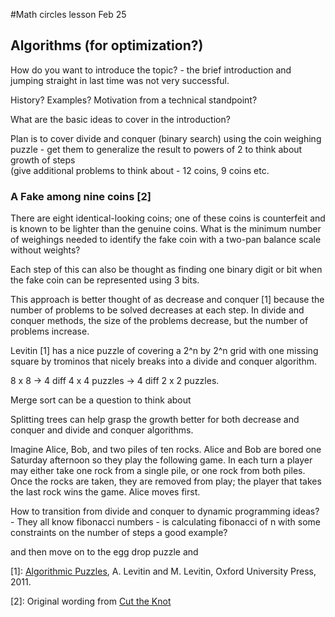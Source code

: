 #Math circles lesson Feb 25 
## Algorithms (for optimization?)

How do you want to introduce the topic? - the brief introduction and jumping straight in last time was not very successful. 


History? 
Examples? 
Motivation from a technical standpoint? 

What are the basic ideas to cover in the introduction? 


Plan is to cover divide and conquer (binary search) using the coin weighing puzzle - get them to generalize the result to powers of 2 to think about growth of steps  
(give additional problems to think about - 12 coins, 9 coins etc.

### A Fake among nine coins [2]
 There are eight identical-looking coins; one of these coins is counterfeit and is known to be lighter than the genuine coins. What is the minimum number of weighings needed to identify the fake coin with a two-pan balance scale without weights?

 Each step of this can also be thought as finding one binary digit or bit when the fake coin can be represented using 3 bits. 

This approach is better thought of as decrease and conquer [1] because the number of problems to be solved decreases at each step. 
In divide and conquer methods, the size of the problems decrease, but the number of problems increase. 

Levitin [1] has a nice puzzle of covering a 2^n by 2^n grid with one missing square by trominos that nicely breaks into a divide and conquer algorithm. 

8 x 8 -> 4 diff 4 x 4 puzzles -> 4 diff 2 x 2 puzzles. 

Merge sort can be a question to think about 

Splitting trees can help grasp the growth better for both decrease and conquer and divide and conquer algorithms. 

Imagine Alice, Bob, and two piles of ten rocks. Alice and Bob are bored one
Saturday afternoon so they play the following game. In each turn a player
may either take one rock from a single pile, or one rock from both piles. Once
the rocks are taken, they are removed from play; the player that takes the last
rock wins the game. Alice moves first.


How to transition from divide and conquer to dynamic programming ideas? - They all know fibonacci numbers - is calculating fibonacci of n with some constraints on the number of steps a good example? 

and then move on to the egg drop puzzle and 

[1]: [Algorithmic Puzzles](https://www.amazon.ca/exec/obidos/ISBN=0199740445/ctksoftwareincA/), A. Levitin and M. Levitin, Oxford University Press, 2011. 

[2]: Original wording from [Cut the Knot](http://www.cut-the-knot.org/blue/EightCoins.shtml)
